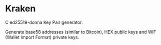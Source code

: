 # Kra<span>ken</span>
C ed25519-donna Key Pair generator.

Generate base58 addresses (similar to Bitcoin), HEX public keys and WIF (Wallet Import Format) private keys.
